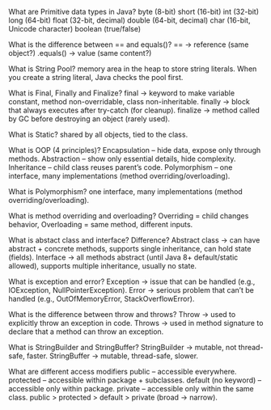 What are Primitive data types in Java?
byte (8-bit)
short (16-bit)
int (32-bit)
long (64-bit)
float (32-bit, decimal)
double (64-bit, decimal)
char (16-bit, Unicode character)
boolean (true/false)

What is the difference between == and equals()?
== → reference (same object?)
.equals() → value (same content?)

What is String Pool?
memory area in the heap to store string literals.
When you create a string literal, Java checks the pool first.

What is Final, Finally and Finalize?
final → keyword to make variable constant, method non-overridable, class non-inheritable.
finally → block that always executes after try-catch (for cleanup).
finalize → method called by GC before destroying an object (rarely used).


What is Static?
shared by all objects, tied to the class.

What is OOP (4 principles)?
Encapsulation – hide data, expose only through methods.
Abstraction – show only essential details, hide complexity.
Inheritance – child class reuses parent’s code.
Polymorphism – one interface, many implementations (method overriding/overloading).

What is Polymorphism?
one interface, many implementations (method overriding/overloading).

What is method overriding and overloading?
Overriding = child changes behavior, Overloading = same method, different inputs.

What is abstact class and interface? Difference?
Abstract class → can have abstract + concrete methods, supports single inheritance, can hold state (fields).
Interface → all methods abstract (until Java 8+ default/static allowed), supports multiple inheritance, usually no state.

What is exception and error?
Exception → issue that can be handled (e.g., IOException, NullPointerException).
Error → serious problem that can’t be handled (e.g., OutOfMemoryError, StackOverflowError).

What is the difference between throw and throws?
Throw → used to explicitly throw an exception in code.
Throws → used in method signature to declare that a method can throw an exception.

What is StringBuilder and StringBuffer?
StringBuilder → mutable, not thread-safe, faster.
StringBuffer → mutable, thread-safe, slower.

What are different access modifiers
public – accessible everywhere.
protected – accessible within package + subclasses.
default (no keyword) – accessible only within package.
private – accessible only within the same class.
public > protected > default > private (broad → narrow).